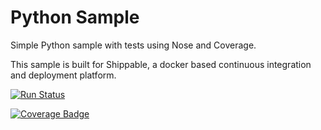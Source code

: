 Python Sample
==================================================================================================

Simple Python sample with tests using Nose and Coverage.

This sample is built for Shippable, a docker based continuous integration and deployment platform.

[![Run Status](https://rcapi.shippable.com/projects/5809c80cb931080e001b2738/badge?branch=master)](https://rcapp.shippable.com/github/Varsha-Arun/sample_python)

[![Coverage Badge](https://rcapi.shippable.com/projects/5809c80cb931080e001b2738/coverageBadge?branch=master)](https://rcapp.shippable.com/github/Varsha-Arun/sample_python)
